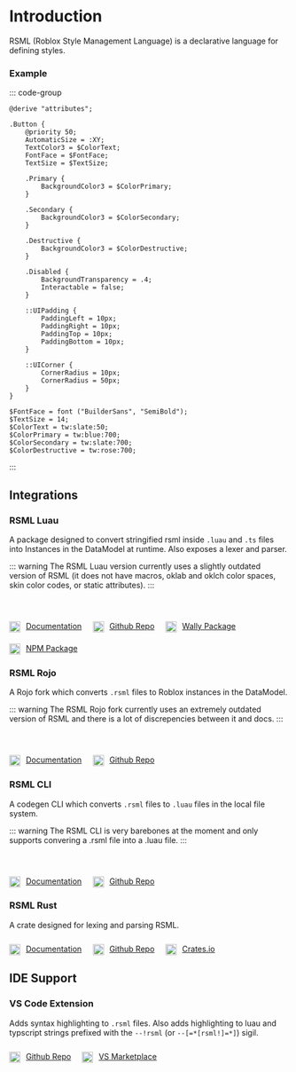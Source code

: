 # Introduction

RSML (Roblox Style Management Language) is a declarative language for defining styles.

### Example

::: code-group
```rsml [./button.rsml]
@derive "attributes";

.Button {
    @priority 50;
    AutomaticSize = :XY;
    TextColor3 = $ColorText;
    FontFace = $FontFace;
    TextSize = $TextSize;

    .Primary {
        BackgroundColor3 = $ColorPrimary;
    }

    .Secondary {
        BackgroundColor3 = $ColorSecondary;
    }

    .Destructive {
        BackgroundColor3 = $ColorDestructive;
    }

    .Disabled {
        BackgroundTransparency = .4;
        Interactable = false;
    }

    ::UIPadding {
        PaddingLeft = 10px;
        PaddingRight = 10px;
        PaddingTop = 10px;
        PaddingBottom = 10px;
    }

    ::UICorner {
        CornerRadius = 10px;
        CornerRadius = 50px;
    }
}
```

```rsml [./attributes.rsml]
$FontFace = font ("BuilderSans", "SemiBold");
$TextSize = 14;
$ColorText = tw:slate:50;
$ColorPrimary = tw:blue:700;
$ColorSecondary = tw:slate:700;
$ColorDestructive = tw:rose:700;
```
:::


## Integrations


### RSML Luau
A package designed to convert stringified rsml inside `.luau` and `.ts` files into Instances in the DataModel at runtime. Also exposes a lexer and parser.

::: warning
The RSML Luau version currently uses a slightly outdated version of RSML (it does not have macros, oklab and oklch color spaces, skin color codes, or static attributes).
:::

<br></br>
<ul style="list-style-type: none; padding: 0; margin: 0; margin-top: -5px; display: flex; gap: 20px; flex-wrap: wrap;">
    <a href="/integrations/luau" target="_blank">
        <li style="display: flex; gap: 10px; justify-content: center;">
            <img src="/logo.svg" width="20px" />
            Documentation
        </li>
    </a>
    <a href="https://github.com/rbx-rsml/rsml-luau" target="_blank">
        <li style="display: flex; gap: 10px; justify-content: center;">
            <img src="/github-dark.svg" width="20px" />
            Github Repo
        </li>
    </a>
    <a href="https://wally.run/package/cameronpcampbell/rsml" target="_blank">
        <li style="display: flex; gap: 10px; justify-content: center;">
            <img src="/wally.svg" width="20px" />
            Wally Package
        </li>
    </a>
    <a href="https://www.npmjs.com/package/@rbxts/rsml" target="_blank">
        <li style="display: flex; gap: 10px; justify-content: center;">
            <img src="/npm.svg" width="20px" />
            NPM Package
        </li>
    </a>
</ul>

### RSML Rojo
A Rojo fork which converts `.rsml` files to Roblox instances in the DataModel.

::: warning
The RSML Rojo fork currently uses an extremely outdated version of RSML and there is a lot of discrepencies between it and docs.
:::

<br></br>
<ul style="list-style-type: none; padding: 0; margin: 0; margin-top: -5px; display: flex; gap: 20px; flex-wrap: wrap;">
    <a href="/integrations/rojo" target="_blank">
        <li style="display: flex; gap: 10px; justify-content: center;">
            <img src="/logo.svg" width="20px" />
            Documentation
        </li>
    </a>
    <a href="https://github.com/rbx-rsml/rojo" target="_blank">
        <li style="display: flex; gap: 10px; justify-content: center;">
            <img src="/github-dark.svg" width="20px" />
            Github Repo
        </li>
    </a>
</ul>

### RSML CLI
A codegen CLI which converts `.rsml` files to `.luau` files in the local file system.

::: warning
The RSML CLI is very barebones at the moment and only supports convering a .rsml file into a .luau file.
:::

<br></br>
<ul style="list-style-type: none; padding: 0; margin: 0; margin-top: -5px; display: flex; gap: 20px; flex-wrap: wrap;">
    <a href="/integrations/cli" target="_blank">
        <li style="display: flex; gap: 10px; justify-content: center;">
            <img src="/logo.svg" width="20px" />
            Documentation
        </li>
    </a>
    <a href="https://github.com/rbx-rsml/rsml-cli" target="_blank">
        <li style="display: flex; gap: 10px; justify-content: center;">
            <img src="/github-dark.svg" width="20px" />
            Github Repo
        </li>
    </a>
</ul>

### RSML Rust
A crate designed for lexing and parsing RSML.
<br></br>
<ul style="list-style-type: none; padding: 0; margin: 0; margin-top: -5px; display: flex; gap: 20px; flex-wrap: wrap;">
    <a href="/integrations/rust" target="_blank">
        <li style="display: flex; gap: 10px; justify-content: center;">
            <img src="/logo.svg" width="20px" />
            Documentation
        </li>
    </a>
    <a href="https://github.com/rbx-rsml/rsml-rust" target="_blank">
        <li style="display: flex; gap: 10px; justify-content: center;">
            <img src="/github-dark.svg" width="20px" />
            Github Repo
        </li>
    </a>
    <a href="https://docs.rs/rbx-rsml/latest/rbx_rsml" target="_blank">
        <li style="display: flex; gap: 10px; justify-content: center;">
            <img src="/crates-io.png" width="20px" />
            Crates.io
        </li>
    </a>
</ul>

## IDE Support

### VS Code Extension

Adds syntax highlighting to `.rsml` files. Also adds highlighting to luau and typscript strings prefixed with the `--!rsml` (or `--[=*[rsml!]=*]`) sigil.
<br></br>
<ul style="list-style-type: none; padding: 0; margin: 0; margin-top: -5px; display: flex; gap: 20px; flex-wrap: wrap;">
    <a href="https://github.com/rbx-rsml/rsml-vsc-ext" target="_blank">
        <li style="display: flex; gap: 10px; justify-content: center;">
            <img src="/github-dark.svg" width="20px" />
            Github Repo
        </li>
    </a>
    <a href="https://marketplace.visualstudio.com/items?itemName=rbx-rsml.roblox-style-management-language" target="_blank">
        <li style="display: flex; gap: 10px; justify-content: center;">
            <img src="/vs-dark.svg" width="20px" />
            VS Marketplace
        </li>
    </a>
</ul>
